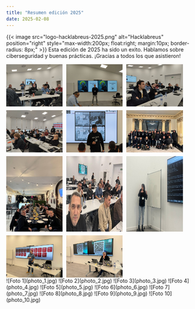 ```yaml
---
title: "Resumen edición 2025"
date: 2025-02-08
---
```


{{< image src="logo-hacklabreus-2025.png" alt="Hacklabreus" position="right" style="max-width:200px; float:right; margin:10px; border-radius: 8px;" >}}
Esta edición de 2025 ha sido un exito. Hablamos sobre ciberseguridad y buenas prácticas. ¡Gracias a todos los que asistieron!

<div style="display:flex; flex-wrap: wrap; gap:10px;">
  <img src="photo_1.jpg" style="width:30%;" />
  <img src="photo_2.jpg" style="width:30%;" />
  <img src="photo_3.jpg" style="width:30%;" />
  <img src="photo_4.jpg" style="width:30%;" />
  <img src="photo_5.jpg" style="width:30%;" />
  <img src="photo_6.jpg" style="width:30%;" />
  <img src="photo_7.jpg" style="width:30%;" />
  <img src="photo_8.jpg" style="width:30%;" />
  <img src="photo_9.jpg" style="width:30%;" />
  <img src="photo_10.jpg" style="width:30%;" />
  <img src="photo_11.jpg" style="width:30%;" />
</div>

<div style="display:flex; flex-wrap: wrap; gap:10px;">
  ![Foto 1](photo_1.jpg)
  ![Foto 2](photo_2.jpg)
  ![Foto 3](photo_3.jpg)
  ![Foto 4](photo_4.jpg)
  ![Foto 5](photo_5.jpg)
  ![Foto 6](photo_6.jpg)
  ![Foto 7](photo_7.jpg)
  ![Foto 8](photo_8.jpg)
  ![Foto 9](photo_9.jpg)
  ![Foto 10](photo_10.jpg)
</div>